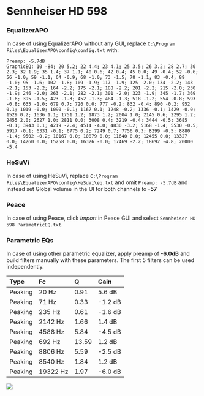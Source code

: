 # Sennheiser HD 598

### EqualizerAPO
In case of using EqualizerAPO without any GUI, replace `C:\Program Files\EqualizerAPO\config\config.txt`
with:
```
Preamp: -5.7dB
GraphicEQ: 10 -84; 20 5.2; 22 4.4; 23 4.1; 25 3.5; 26 3.2; 28 2.7; 30 2.3; 32 1.9; 35 1.4; 37 1.1; 40 0.6; 42 0.4; 45 0.0; 49 -0.4; 52 -0.6; 56 -1.0; 59 -1.1; 64 -0.9; 68 -1.0; 73 -1.5; 78 -1.1; 83 -0.4; 89 -1.0; 95 -1.6; 102 -1.8; 109 -1.9; 117 -1.9; 125 -2.0; 134 -2.2; 143 -2.1; 153 -2.2; 164 -2.2; 175 -2.1; 188 -2.2; 201 -2.2; 215 -2.0; 230 -1.9; 246 -2.0; 263 -2.1; 282 -2.1; 301 -2.0; 323 -1.9; 345 -1.7; 369 -1.6; 395 -1.5; 423 -1.3; 452 -1.3; 484 -1.3; 518 -1.2; 554 -0.8; 593 -0.8; 635 -1.0; 679 0.7; 726 0.0; 777 -0.2; 832 -0.4; 890 -0.2; 952 0.1; 1019 -0.0; 1090 -0.1; 1167 0.1; 1248 -0.2; 1336 -0.1; 1429 -0.0; 1529 0.2; 1636 1.1; 1751 1.2; 1873 1.2; 2004 1.0; 2145 0.6; 2295 1.2; 2455 2.0; 2627 1.0; 2811 0.0; 3008 0.4; 3219 -0.4; 3444 -0.5; 3685 -0.1; 3943 0.1; 4219 -2.4; 4514 -4.0; 4830 -3.2; 5168 -1.4; 5530 -0.5; 5917 -0.1; 6331 -0.1; 6775 0.2; 7249 0.7; 7756 0.3; 8299 -0.5; 8880 -1.4; 9502 -0.2; 10167 0.0; 10879 0.0; 11640 0.0; 12455 0.0; 13327 0.0; 14260 0.0; 15258 0.0; 16326 -0.0; 17469 -2.2; 18692 -4.8; 20000 -5.4
```

### HeSuVi
In case of using HeSuVi, replace `C:\Program Files\EqualizerAPO\config\HeSuVi\eq.txt` and omit `Preamp:
-5.7dB` and instead set Global volume in the UI for both channels to **-57**

### Peace
In case of using Peace, click *Import* in Peace GUI and select `Sennheiser HD 598 ParametricEQ.txt`.

### Parametric EQs
In case of using other parametric equalizer, apply preamp of **-6.0dB** and build filters manually with
these parameters. The first 5 filters can be used independently.

| Type    | Fc       |     Q | Gain    |
|:--------|:---------|:------|:--------|
| Peaking | 20 Hz    |  0.91 | 5.6 dB  |
| Peaking | 71 Hz    |  0.33 | -1.2 dB |
| Peaking | 235 Hz   |  0.61 | -1.6 dB |
| Peaking | 2142 Hz  |  1.66 | 1.4 dB  |
| Peaking | 4588 Hz  |  5.84 | -4.5 dB |
| Peaking | 692 Hz   | 13.59 | 1.2 dB  |
| Peaking | 8806 Hz  |  5.59 | -2.5 dB |
| Peaking | 8540 Hz  |  1.84 | 1.2 dB  |
| Peaking | 19322 Hz |  1.97 | -6.0 dB |

![](https://raw.githubusercontent.com/jaakkopasanen/AutoEq/master/results/headphonecom/sbaf-serious/Sennheiser%20HD%20598/Sennheiser%20HD%20598.png)